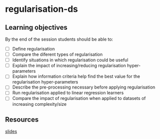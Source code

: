 # regularisation-ds

## Learning objectives
By the end of the session students should be able to:
* [ ] Define regularisation
* [ ] Compare the diferent types of regularisation
* [ ] Identify situations in which regularisation could be useful
* [ ] Explain the impact of increasing/reducing regularisation hyper-parameters
* [ ] Explain how information criteria help find the best value for the regularisation hyper-parameters
* [ ] Describe the pre-processing necessary before applying regularisation
* [ ] Run regularisation applied to linear regression learners
* [ ] Compare the impact of regularisation when applied to datasets of increasing complexity/size

## Resources

[slides](https://docs.google.com/presentation/d/1uWY0QLQhZIgteSdlPUKLYxSaGLMNtJholNr1pQglgwo/edit?usp=sharing)
